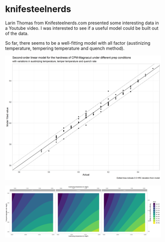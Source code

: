 # knifesteelnerds

Larin Thomas from Knifesteelnerds.com presented some interesting data in a Youtube video. I was interested to see if a useful model could be built out of the data.

So far, there seems to be a well-fitting model with all factor (austinizing temperature, tempering temperature and quench method).

![](hardness-prediction.png)

![](hardness-contour.png)
